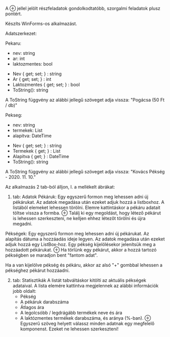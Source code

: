 A ⊕ jellel jelölt részfeladatok gondolkodtatóbb, szorgalmi feladatok plusz pontért.

Készíts WinForms-os alkalmazást.

Adatszerkezet:

Pekaru:
 - nev: string
 - ar: int
 - laktozmentes: bool
 + Nev { get; set; } : string
 + Ar { get; set; } : int
 + Laktozmentes { get; set; } : bool
 + ToString(): string

A ToString függvény az alábbi jellegű szöveget adja vissza: "Pogácsa (50 Ft / db)"

Pekseg:
 - nev: string
 - termekek: List<Pekaru>
 - alapitva: DateTime
 + Nev { get; set; } : string
 + Termekek { get; } : List<Pekaru>
 + Alapitva { get; } : DateTime
 + ToString(): string

A ToString függvény az alábbi jellegű szöveget adja vissza: "Kovács Pékség - 2020. 11. 10."


Az alkalmazás 2 tab-ból álljon, l. a mellékelt ábrákat:

1. tab: Adatok
  Pékáruk:
    Egy egyszerű formon meg lehessen adni új pékárukat.
    Az adatok megadása után ezeket adjuk hozzá a listboxhoz.
      A listából elemeket lehessen törölni.
      Elemre kattintáskor a pékáru adatait töltse vissza a formba.
      ⊕ Találj ki egy megoldást, hogy létező pékárut is lehessen szerkeszteni, ne kelljen ehhez létezőt törölni és újra megadni.

  Pékségek:
    Egy egyszerű formon meg lehessen adni új pékárukat.
    Az alapítás dátuma a hozzáadás ideje legyen.
    Az adatok megadása után ezeket adjuk hozzá egy ListBox-hoz.
    Egy pékség kijelölésekor jelenítsük meg a hozzáadott pékárukat.
    ⊕ Ha törlünk egy pékárut, akkor a hozzá tartozó pékségben se maradjon bent "fantom adat".

  Ha a van kijelölve pékség és pékáru, akkor az alsó "+" gombbal lehessen a pékséghez pékárut hozzáadni.

2. tab: Statisztikák
  A listát tabváltáskor kitölti az aktuális pékségek adataival.
  A lista elemére kattintva megjelennek az alábbi információk jobb oldalt:
    - Pékség
    - A pékáruk darabszáma
    - Átlagos ára
    - A legolcsóbb / legdrágább termékek neve és ára
    - A laktózmentes termékek darabszáma, és aránya (%-ban).
    ⊕ Egyszerű szöveg helyett válassz minden adatnak egy megfelelő komponenst. Ezeket ne lehessen szerkeszteni!
